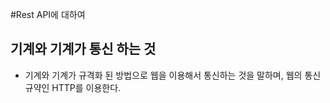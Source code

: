 #Rest API에 대하여

## 기계와 기계가 통신 하는 것
 - 기계와 기계가 규격화 된 방법으로 웹을 이용해서 통신하는 것을 말하며, 웹의 통신 규약인 HTTP를 이용한다.
 